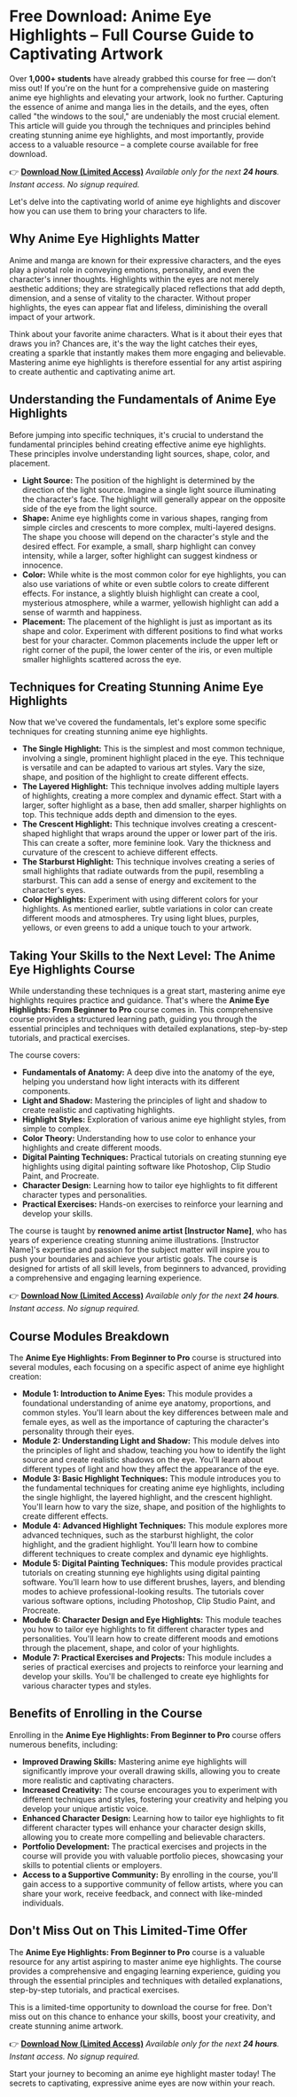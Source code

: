# Free Download: Anime Eye Highlights – Full Course Guide to Captivating Artwork

Over **1,000+ students** have already grabbed this course for free — don’t miss out! If you're on the hunt for a comprehensive guide on mastering anime eye highlights and elevating your artwork, look no further. Capturing the essence of anime and manga lies in the details, and the eyes, often called "the windows to the soul," are undeniably the most crucial element. This article will guide you through the techniques and principles behind creating stunning anime eye highlights, and most importantly, provide access to a valuable resource – a complete course available for free download.

👉 **[Download Now (Limited Access)](https://udemywork.com/anime-eye-highlights)**
_Available only for the next **24 hours**. Instant access. No signup required._

Let's delve into the captivating world of anime eye highlights and discover how you can use them to bring your characters to life.

## Why Anime Eye Highlights Matter

Anime and manga are known for their expressive characters, and the eyes play a pivotal role in conveying emotions, personality, and even the character's inner thoughts. Highlights within the eyes are not merely aesthetic additions; they are strategically placed reflections that add depth, dimension, and a sense of vitality to the character. Without proper highlights, the eyes can appear flat and lifeless, diminishing the overall impact of your artwork.

Think about your favorite anime characters. What is it about their eyes that draws you in? Chances are, it's the way the light catches their eyes, creating a sparkle that instantly makes them more engaging and believable. Mastering anime eye highlights is therefore essential for any artist aspiring to create authentic and captivating anime art.

## Understanding the Fundamentals of Anime Eye Highlights

Before jumping into specific techniques, it's crucial to understand the fundamental principles behind creating effective anime eye highlights. These principles involve understanding light sources, shape, color, and placement.

*   **Light Source:** The position of the highlight is determined by the direction of the light source. Imagine a single light source illuminating the character's face. The highlight will generally appear on the opposite side of the eye from the light source.
*   **Shape:** Anime eye highlights come in various shapes, ranging from simple circles and crescents to more complex, multi-layered designs. The shape you choose will depend on the character's style and the desired effect. For example, a small, sharp highlight can convey intensity, while a larger, softer highlight can suggest kindness or innocence.
*   **Color:** While white is the most common color for eye highlights, you can also use variations of white or even subtle colors to create different effects. For instance, a slightly bluish highlight can create a cool, mysterious atmosphere, while a warmer, yellowish highlight can add a sense of warmth and happiness.
*   **Placement:** The placement of the highlight is just as important as its shape and color. Experiment with different positions to find what works best for your character. Common placements include the upper left or right corner of the pupil, the lower center of the iris, or even multiple smaller highlights scattered across the eye.

## Techniques for Creating Stunning Anime Eye Highlights

Now that we've covered the fundamentals, let's explore some specific techniques for creating stunning anime eye highlights.

*   **The Single Highlight:** This is the simplest and most common technique, involving a single, prominent highlight placed in the eye. This technique is versatile and can be adapted to various art styles. Vary the size, shape, and position of the highlight to create different effects.
*   **The Layered Highlight:** This technique involves adding multiple layers of highlights, creating a more complex and dynamic effect. Start with a larger, softer highlight as a base, then add smaller, sharper highlights on top. This technique adds depth and dimension to the eyes.
*   **The Crescent Highlight:** This technique involves creating a crescent-shaped highlight that wraps around the upper or lower part of the iris. This can create a softer, more feminine look. Vary the thickness and curvature of the crescent to achieve different effects.
*   **The Starburst Highlight:** This technique involves creating a series of small highlights that radiate outwards from the pupil, resembling a starburst. This can add a sense of energy and excitement to the character's eyes.
*   **Color Highlights:** Experiment with using different colors for your highlights. As mentioned earlier, subtle variations in color can create different moods and atmospheres. Try using light blues, purples, yellows, or even greens to add a unique touch to your artwork.

## Taking Your Skills to the Next Level: The Anime Eye Highlights Course

While understanding these techniques is a great start, mastering anime eye highlights requires practice and guidance. That's where the **Anime Eye Highlights: From Beginner to Pro** course comes in. This comprehensive course provides a structured learning path, guiding you through the essential principles and techniques with detailed explanations, step-by-step tutorials, and practical exercises.

The course covers:

*   **Fundamentals of Anatomy:** A deep dive into the anatomy of the eye, helping you understand how light interacts with its different components.
*   **Light and Shadow:** Mastering the principles of light and shadow to create realistic and captivating highlights.
*   **Highlight Styles:** Exploration of various anime eye highlight styles, from simple to complex.
*   **Color Theory:** Understanding how to use color to enhance your highlights and create different moods.
*   **Digital Painting Techniques:** Practical tutorials on creating stunning eye highlights using digital painting software like Photoshop, Clip Studio Paint, and Procreate.
*   **Character Design:** Learning how to tailor eye highlights to fit different character types and personalities.
*   **Practical Exercises:** Hands-on exercises to reinforce your learning and develop your skills.

The course is taught by **renowned anime artist [Instructor Name]**, who has years of experience creating stunning anime illustrations. [Instructor Name]'s expertise and passion for the subject matter will inspire you to push your boundaries and achieve your artistic goals. The course is designed for artists of all skill levels, from beginners to advanced, providing a comprehensive and engaging learning experience.

👉 **[Download Now (Limited Access)](https://udemywork.com/anime-eye-highlights)**
_Available only for the next **24 hours**. Instant access. No signup required._

## Course Modules Breakdown

The **Anime Eye Highlights: From Beginner to Pro** course is structured into several modules, each focusing on a specific aspect of anime eye highlight creation:

*   **Module 1: Introduction to Anime Eyes:** This module provides a foundational understanding of anime eye anatomy, proportions, and common styles. You'll learn about the key differences between male and female eyes, as well as the importance of capturing the character's personality through their eyes.
*   **Module 2: Understanding Light and Shadow:** This module delves into the principles of light and shadow, teaching you how to identify the light source and create realistic shadows on the eye. You'll learn about different types of light and how they affect the appearance of the eye.
*   **Module 3: Basic Highlight Techniques:** This module introduces you to the fundamental techniques for creating anime eye highlights, including the single highlight, the layered highlight, and the crescent highlight. You'll learn how to vary the size, shape, and position of the highlights to create different effects.
*   **Module 4: Advanced Highlight Techniques:** This module explores more advanced techniques, such as the starburst highlight, the color highlight, and the gradient highlight. You'll learn how to combine different techniques to create complex and dynamic eye highlights.
*   **Module 5: Digital Painting Techniques:** This module provides practical tutorials on creating stunning eye highlights using digital painting software. You'll learn how to use different brushes, layers, and blending modes to achieve professional-looking results. The tutorials cover various software options, including Photoshop, Clip Studio Paint, and Procreate.
*   **Module 6: Character Design and Eye Highlights:** This module teaches you how to tailor eye highlights to fit different character types and personalities. You'll learn how to create different moods and emotions through the placement, shape, and color of your highlights.
*   **Module 7: Practical Exercises and Projects:** This module includes a series of practical exercises and projects to reinforce your learning and develop your skills. You'll be challenged to create eye highlights for various character types and styles.

## Benefits of Enrolling in the Course

Enrolling in the **Anime Eye Highlights: From Beginner to Pro** course offers numerous benefits, including:

*   **Improved Drawing Skills:** Mastering anime eye highlights will significantly improve your overall drawing skills, allowing you to create more realistic and captivating characters.
*   **Increased Creativity:** The course encourages you to experiment with different techniques and styles, fostering your creativity and helping you develop your unique artistic voice.
*   **Enhanced Character Design:** Learning how to tailor eye highlights to fit different character types will enhance your character design skills, allowing you to create more compelling and believable characters.
*   **Portfolio Development:** The practical exercises and projects in the course will provide you with valuable portfolio pieces, showcasing your skills to potential clients or employers.
*   **Access to a Supportive Community:** By enrolling in the course, you'll gain access to a supportive community of fellow artists, where you can share your work, receive feedback, and connect with like-minded individuals.

## Don't Miss Out on This Limited-Time Offer

The **Anime Eye Highlights: From Beginner to Pro** course is a valuable resource for any artist aspiring to master anime eye highlights. The course provides a comprehensive and engaging learning experience, guiding you through the essential principles and techniques with detailed explanations, step-by-step tutorials, and practical exercises.

This is a limited-time opportunity to download the course for free. Don't miss out on this chance to enhance your skills, boost your creativity, and create stunning anime artwork.

👉 **[Download Now (Limited Access)](https://udemywork.com/anime-eye-highlights)**
_Available only for the next **24 hours**. Instant access. No signup required._

Start your journey to becoming an anime eye highlight master today! The secrets to captivating, expressive anime eyes are now within your reach.
